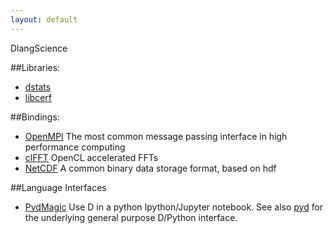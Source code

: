 ```yaml
---
layout: default
---
```


DlangScience

##Libraries:
- [dstats](/dstats)
- [libcerf](http://dlangscience.github.io/libcerf/)

##Bindings:
- [OpenMPI](http://dlangscience.github.io/OpenMPI/) The most common message passing interface in high performance computing
- [clFFT](http://dlangscience.github.io/clFFT-D) OpenCL accelerated FFTs
- [NetCDF](http://dlangscience.github.io/NetCDF-D/) A common binary data storage format, based on hdf

##Language Interfaces
- [PydMagic](http://dlangscience.github.io/PydMagic/) Use D in a python Ipython/Jupyter notebook. See also [pyd](https://github.com/ariovistus/pyd) for the underlying general purpose D/Python interface.
